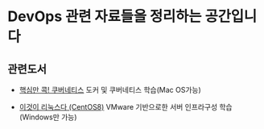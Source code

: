 # DevOps 관련 자료들을 정리하는 공간입니다

## 관련도서

- [핵심만 콕! 쿠버네티스](https://github.com/Jaemin-kr/DevOps/tree/main/%ED%95%B5%EC%8B%AC%EB%A7%8C%20%EC%BD%95!%20%EC%BF%A0%EB%B2%84%EB%84%A4%ED%8B%B0%EC%8A%A4)
도커 및 쿠버네티스 학습(Mac OS가능)

- [이것이 리눅스다 (CentOS8)](https://github.com/Jaemin-kr/DevOps/tree/main/This-is-Linux)
VMware 기반으로한 서버 인프라구성 학습(Windows만 가능)

